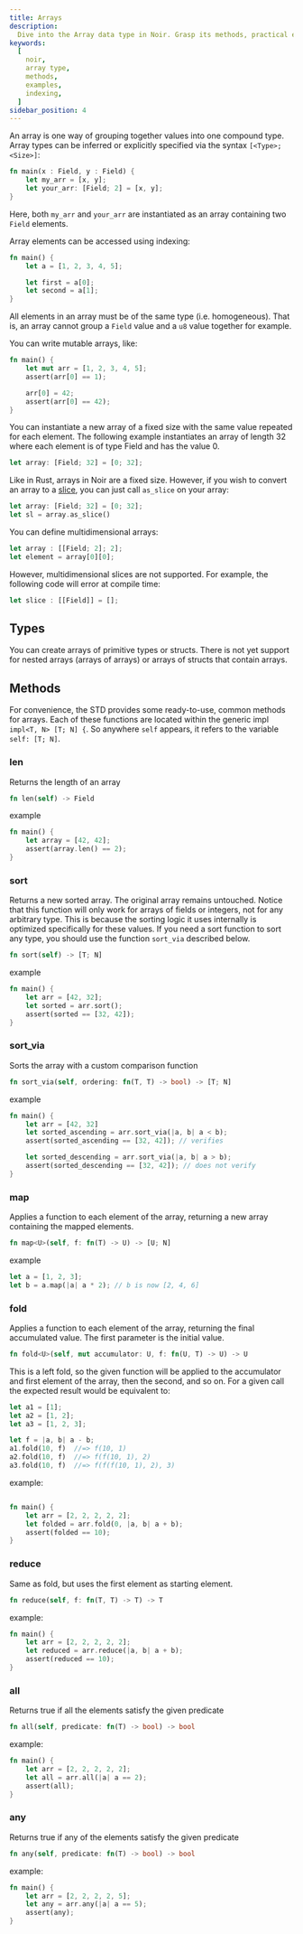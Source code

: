 ```yaml
---
title: Arrays
description:
  Dive into the Array data type in Noir. Grasp its methods, practical examples, and best practices for efficiently using Arrays in your Noir code.
keywords:
  [
    noir,
    array type,
    methods,
    examples,
    indexing,
  ]
sidebar_position: 4
---
```


An array is one way of grouping together values into one compound type. Array types can be inferred
or explicitly specified via the syntax `[<Type>; <Size>]`:

```rust
fn main(x : Field, y : Field) {
    let my_arr = [x, y];
    let your_arr: [Field; 2] = [x, y];
}
```

Here, both `my_arr` and `your_arr` are instantiated as an array containing two `Field` elements.

Array elements can be accessed using indexing:

```rust
fn main() {
    let a = [1, 2, 3, 4, 5];

    let first = a[0];
    let second = a[1];
}
```

All elements in an array must be of the same type (i.e. homogeneous). That is, an array cannot group
a `Field` value and a `u8` value together for example.

You can write mutable arrays, like:

```rust
fn main() {
    let mut arr = [1, 2, 3, 4, 5];
    assert(arr[0] == 1);

    arr[0] = 42;
    assert(arr[0] == 42);
}
```

You can instantiate a new array of a fixed size with the same value repeated for each element. The following example instantiates an array of length 32 where each element is of type Field and has the value 0.

```rust
let array: [Field; 32] = [0; 32];
```

Like in Rust, arrays in Noir are a fixed size. However, if you wish to convert an array to a [slice](./slices), you can just call `as_slice` on your array:

```rust
let array: [Field; 32] = [0; 32];
let sl = array.as_slice()
```

You can define multidimensional arrays:

```rust
let array : [[Field; 2]; 2];
let element = array[0][0];
```
However, multidimensional slices are not supported. For example, the following code will error at compile time:
```rust
let slice : [[Field]] = [];
```

## Types

You can create arrays of primitive types or structs. There is not yet support for nested arrays
(arrays of arrays) or arrays of structs that contain arrays.

## Methods

For convenience, the STD provides some ready-to-use, common methods for arrays.
Each of these functions are located within the generic impl `impl<T, N> [T; N] {`.
So anywhere `self` appears, it refers to the variable `self: [T; N]`.

### len

Returns the length of an array

```rust
fn len(self) -> Field
```

example

```rust
fn main() {
    let array = [42, 42];
    assert(array.len() == 2);
}
```

### sort

Returns a new sorted array. The original array remains untouched. Notice that this function will
only work for arrays of fields or integers, not for any arbitrary type. This is because the sorting
logic it uses internally is optimized specifically for these values. If you need a sort function to
sort any type, you should use the function `sort_via` described below.

```rust
fn sort(self) -> [T; N]
```

example

```rust
fn main() {
    let arr = [42, 32];
    let sorted = arr.sort();
    assert(sorted == [32, 42]);
}
```

### sort_via

Sorts the array with a custom comparison function

```rust
fn sort_via(self, ordering: fn(T, T) -> bool) -> [T; N]
```

example

```rust
fn main() {
    let arr = [42, 32]
    let sorted_ascending = arr.sort_via(|a, b| a < b);
    assert(sorted_ascending == [32, 42]); // verifies

    let sorted_descending = arr.sort_via(|a, b| a > b);
    assert(sorted_descending == [32, 42]); // does not verify
}
```

### map

Applies a function to each element of the array, returning a new array containing the mapped elements.

```rust
fn map<U>(self, f: fn(T) -> U) -> [U; N]
```

example

```rust
let a = [1, 2, 3];
let b = a.map(|a| a * 2); // b is now [2, 4, 6]
```

### fold

Applies a function to each element of the array, returning the final accumulated value. The first
parameter is the initial value.

```rust
fn fold<U>(self, mut accumulator: U, f: fn(U, T) -> U) -> U
```

This is a left fold, so the given function will be applied to the accumulator and first element of
the array, then the second, and so on. For a given call the expected result would be equivalent to:

```rust
let a1 = [1];
let a2 = [1, 2];
let a3 = [1, 2, 3];

let f = |a, b| a - b;
a1.fold(10, f)  //=> f(10, 1)
a2.fold(10, f)  //=> f(f(10, 1), 2)
a3.fold(10, f)  //=> f(f(f(10, 1), 2), 3)
```

example:

```rust

fn main() {
    let arr = [2, 2, 2, 2, 2];
    let folded = arr.fold(0, |a, b| a + b);
    assert(folded == 10);
}

```

### reduce

Same as fold, but uses the first element as starting element.

```rust
fn reduce(self, f: fn(T, T) -> T) -> T
```

example:

```rust
fn main() {
    let arr = [2, 2, 2, 2, 2];
    let reduced = arr.reduce(|a, b| a + b);
    assert(reduced == 10);
}
```

### all

Returns true if all the elements satisfy the given predicate

```rust
fn all(self, predicate: fn(T) -> bool) -> bool
```

example:

```rust
fn main() {
    let arr = [2, 2, 2, 2, 2];
    let all = arr.all(|a| a == 2);
    assert(all);
}
```

### any

Returns true if any of the elements satisfy the given predicate

```rust
fn any(self, predicate: fn(T) -> bool) -> bool
```

example:

```rust
fn main() {
    let arr = [2, 2, 2, 2, 5];
    let any = arr.any(|a| a == 5);
    assert(any);
}

```
